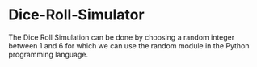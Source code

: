 # Dice-Roll-Simulator
The Dice Roll Simulation can be done by choosing a random integer between 1 and 6 for which we can use the random module in the Python programming language.
